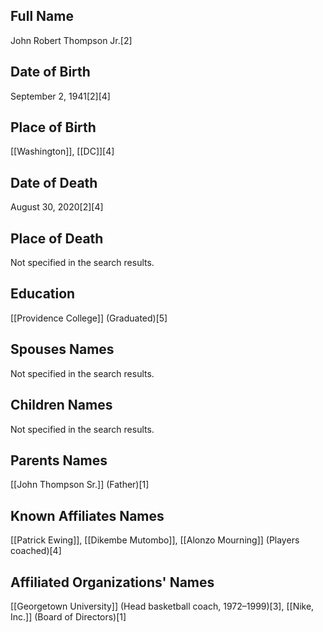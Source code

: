 ## Full Name
John Robert Thompson Jr.[2]

## Date of Birth
September 2, 1941[2][4]

## Place of Birth
[[Washington]], [[DC]][4]

## Date of Death
August 30, 2020[2][4]

## Place of Death
Not specified in the search results.

## Education
[[Providence College]] (Graduated)[5]

## Spouses Names
Not specified in the search results.

## Children Names
Not specified in the search results.

## Parents Names
[[John Thompson Sr.]] (Father)[1]

## Known Affiliates Names
[[Patrick Ewing]], [[Dikembe Mutombo]], [[Alonzo Mourning]] (Players coached)[4]

## Affiliated Organizations' Names
[[Georgetown University]] (Head basketball coach, 1972–1999)[3],
[[Nike, Inc.]] (Board of Directors)[1]

